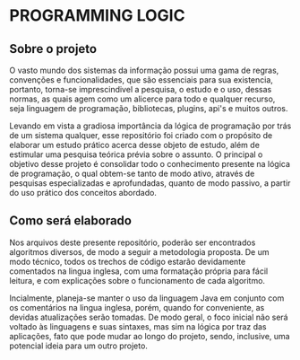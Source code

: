 # PROGRAMMING LOGIC

## Sobre o projeto

O vasto mundo dos sistemas da informação possui uma gama de regras, convenções e funcionalidades, que são essenciais para sua existencia, portanto, torna-se imprescindivel a pesquisa, o estudo e o uso, dessas normas, as quais agem como um alicerce para todo e qualquer recurso, seja linguagem de programação, bibliotecas, plugins, api's e muitos outros.

Levando em vista a gradiosa importância da lógica de programação por trás de um sistema qualquer, esse repositório foi criado com o propósito de elaborar um estudo prático acerca desse objeto de estudo, além de estimular uma pesquisa teórica prévia sobre o assunto. O principal o objetivo desse projeto é consolidar todo o conhecimento presente na lógica de programação, o qual obtem-se tanto de modo ativo, através de pesquisas especializadas e aprofundadas, quanto de modo passivo, a partir do uso prático dos conceitos abordado.

## Como será elaborado

Nos arquivos deste presente repositório, poderão ser encontrados algoritmos diversos, de modo a seguir a metodologia proposta. De um modo técnico, todos os trechos de código estarão devidamente comentados na lingua inglesa, com uma formatação própria para fácil leitura, e com explicações sobre o funcionamento de cada algoritmo.

Incialmente, planeja-se manter o uso da linguagem Java em conjunto com os comentários na lingua inglesa, porém, quando for conveniente, as devidas atualizações serão tomadas. De modo geral, o foco inicial não será voltado às linguagens e suas sintaxes, mas sim na lógica por traz das aplicações, fato que pode mudar ao longo do projeto, sendo, inclusive, uma potencial ideia para um outro projeto. 
